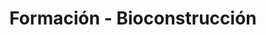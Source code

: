 ---
title: Formación - Bioconstrucción
title_seo: ''
slug: formacion-bioconstruccion
description: ''
image: ''
toc: false
draft: false
noindex: true
---